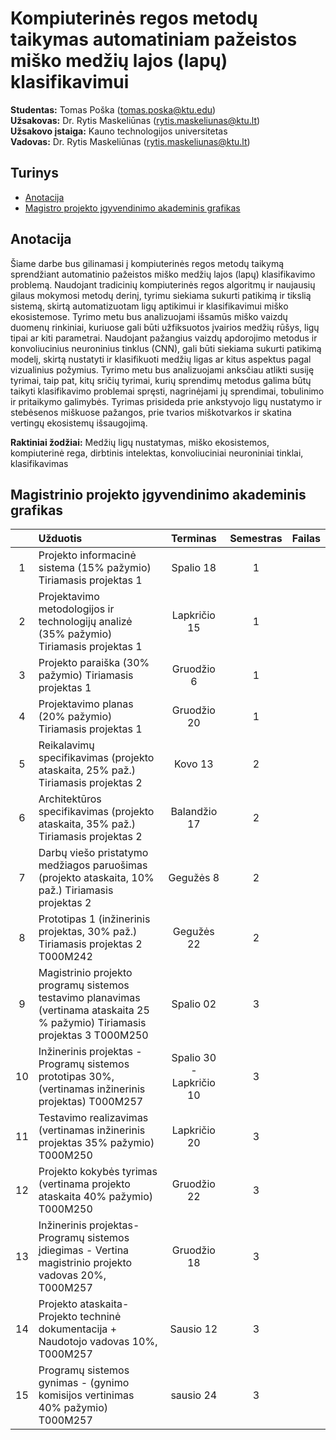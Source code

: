 # Kompiuterinės regos metodų taikymas automatiniam pažeistos miško medžių lajos (lapų) klasifikavimui

**Studentas:** Tomas Poška (tomas.poska@ktu.edu)  
**Užsakovas:** Dr. Rytis Maskeliūnas (rytis.maskeliunas@ktu.lt)  
**Užsakovo įstaiga:** Kauno technologijos universitetas  
**Vadovas:** Dr. Rytis Maskeliūnas (rytis.maskeliunas@ktu.lt)  

## Turinys
* [Anotacija](#anotacija)
* [Magistro projekto įgyvendinimo akademinis grafikas](#grafikas)

<a id='anotacija'></a>
## Anotacija
Šiame darbe bus gilinamasi į kompiuterinės regos metodų taikymą sprendžiant automatinio pažeistos miško medžių lajos (lapų) klasifikavimo problemą. Naudojant tradicinių kompiuterinės regos algoritmų ir naujausių gilaus mokymosi metodų derinį, tyrimu siekiama sukurti patikimą ir tikslią sistemą, skirtą automatizuotam ligų aptikimui ir klasifikavimui miško ekosistemose. Tyrimo metu bus analizuojami išsamūs miško vaizdų duomenų rinkiniai, kuriuose gali būti užfiksuotos įvairios medžių rūšys, ligų tipai ar kiti parametrai. Naudojant pažangius vaizdų apdorojimo metodus ir konvoliucinius neuroninius tinklus (CNN), gali būti siekiama sukurti patikimą modelį, skirtą nustatyti ir klasifikuoti medžių ligas ar kitus aspektus pagal vizualinius požymius. Tyrimo metu bus analizuojami anksčiau atlikti susiję tyrimai, taip  pat, kitų sričių tyrimai, kurių sprendimų metodus galima būtų taikyti klasifikavimo problemai spręsti, nagrinėjami jų sprendimai, tobulinimo ir pritaikymo galimybės. Tyrimas prisideda prie ankstyvojo ligų nustatymo ir stebėsenos miškuose pažangos, prie tvarios miškotvarkos ir skatina vertingų ekosistemų išsaugojimą.

**Raktiniai žodžiai:** Medžių ligų nustatymas, miško ekosistemos, kompiuterinė rega, dirbtinis intelektas, konvoliuciniai neuroniniai tinklai, klasifikavimas

<a id='grafikas'></a>
## Magistrinio projekto įgyvendinimo akademinis grafikas

|   | Užduotis | Terminas | Semestras | Failas |
| :----: | :--- | :----: | :----: | :---: |
| 1 | Projekto informacinė sistema (15% pažymio) Tiriamasis projektas 1 | Spalio 18 | 1 | |
| 2 | Projektavimo metodologijos ir technologijų analizė (35% pažymio) Tiriamasis projektas 1 | Lapkričio 15 | 1 | |
| 3 | Projekto paraiška (30% pažymio) Tiriamasis projektas 1 | Gruodžio  6 | 1 | |
| 4 | Projektavimo planas (20% pažymio) Tiriamasis projektas 1 | Gruodžio 20 | 1 | |
| 5 | Reikalavimų specifikavimas (projekto ataskaita, 25% paž.) Tiriamasis projektas 2 | Kovo 13 | 2 | |
| 6 | Architektūros specifikavimas (projekto ataskaita, 35% paž.) Tiriamasis projektas 2 | Balandžio 17 | 2 | |
| 7 | Darbų  viešo pristatymo medžiagos paruošimas (projekto ataskaita, 10% paž.) Tiriamasis projektas 2 | Gegužės 8 | 2 | |
| 8 | Prototipas 1 (inžinerinis projektas, 30% paž.) Tiriamasis projektas 2 T000M242 | Gegužės 22 | 2 | |
| 9 | Magistrinio projekto programų sistemos testavimo planavimas (vertinama ataskaita 25 % pažymio) Tiriamasis projektas 3  T000M250 | Spalio 02 | 3 | |
| 10 | Inžinerinis projektas - Programų sistemos prototipas 30%, (vertinamas inžinerinis projektas) T000M257 | Spalio 30 - Lapkričio 10	 | 3 | |
| 11 | Testavimo realizavimas (vertinamas inžinerinis projektas 35% pažymio) T000M250 | Lapkričio 20 | 3 | |
| 12 | Projekto kokybės tyrimas (vertinama projekto ataskaita 40% pažymio) T000M250 | Gruodžio 22	| 3 | |
| 13 | Inžinerinis projektas- Programų sistemos įdiegimas - Vertina magistrinio projekto vadovas 20%, T000M257 | Gruodžio 18	| 3 | |
| 14 | Projekto ataskaita- Projekto techninė dokumentacija + Naudotojo vadovas 10%, T000M257 | Sausio 12	| 3 | |
| 15 | Programų sistemos  gynimas - (gynimo komisijos vertinimas 40% pažymio) T000M257 | sausio 24	| 3 | |
